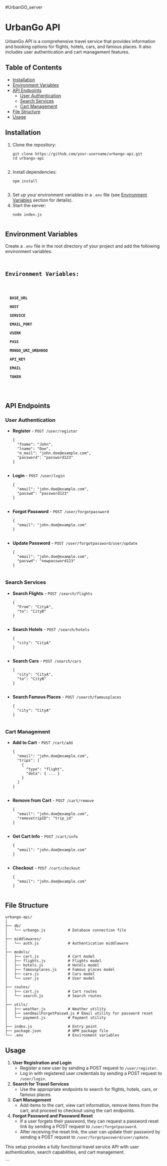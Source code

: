 #UrbanGO_server
<!DOCTYPE html>
<html>
<head>
  <title>UrbanGo API</title>
</head>
<body>

<h1>UrbanGo API</h1>
<p>UrbanGo API is a comprehensive travel service that provides information and booking options for flights, hotels, cars, and famous places. It also includes user authentication and cart management features.</p>

<h2>Table of Contents</h2>
<ul>
  <li><a href="#installation">Installation</a></li>
  <li><a href="#environment-variables">Environment Variables</a></li>
  <li><a href="#api-endpoints">API Endpoints</a>
    <ul>
      <li><a href="#user-authentication">User Authentication</a></li>
      <li><a href="#search-services">Search Services</a></li>
      <li><a href="#cart-management">Cart Management</a></li>
    </ul>
  </li>
  <li><a href="#file-structure">File Structure</a></li>
  <li><a href="#usage">Usage</a></li>
</ul>

<h2 id="installation">Installation</h2>
<ol>
  <li>Clone the repository:
    <pre><code>git clone https://github.com/your-username/urbango-api.git
cd urbango-api
    </code></pre>
  </li>
  <li>Install dependencies:
    <pre><code>npm install
    </code></pre>
  </li>
  <li>Set up your environment variables in a <code>.env</code> file (see <a href="#environment-variables">Environment Variables</a> section for details).</li>
  <li>Start the server:
    <pre><code>node index.js
    </code></pre>
  </li>
</ol>

<h2 id="environment-variables">Environment Variables</h2>
<p>Create a <code>.env</code> file in the root directory of your project and add the following environment variables:</p>
<pre><code>
<h2>Environment Variables:</h2>
<h4>
  BASE_URL<br>
  HOST<br>
  SERVICE<br>
  EMAIL_PORT<br>
  USERK<br>
  PASS<br>
  MONGO_URI_URBANGO<br>
  API_KEY<br>
  EMAIL<br>
  TOKEN<br>
</h4>
</code></pre>

<h2 id="api-endpoints">API Endpoints</h2>

<h3 id="user-authentication">User Authentication</h3>
<ul>
  <li><strong>Register</strong> - <code>POST /user/register</code>
    <pre><code>{
  "fname": "John",
  "lname": "Doe",
  "e_mail": "john.doe@example.com",
  "password": "password123"
}
    </code></pre>
  </li>
  <li><strong>Login</strong> - <code>POST /user/login</code>
    <pre><code>{
  "email": "john.doe@example.com",
  "passwd": "password123"
}
    </code></pre>
  </li>
  <li><strong>Forgot Password</strong> - <code>POST /user/forgotpassword</code>
    <pre><code>{
  "email": "john.doe@example.com"
}
    </code></pre>
  </li>
  <li><strong>Update Password</strong> - <code>POST /user/forgotpassword/user/update</code>
    <pre><code>{
  "email": "john.doe@example.com",
  "passwd": "newpassword123"
}
    </code></pre>
  </li>
</ul>

<h3 id="search-services">Search Services</h3>
<ul>
  <li><strong>Search Flights</strong> - <code>POST /search/flights</code>
    <pre><code>{
  "From": "CityA",
  "to": "CityB"
}
    </code></pre>
  </li>
  <li><strong>Search Hotels</strong> - <code>POST /search/hotels</code>
    <pre><code>{
  "city": "CityA"
}
    </code></pre>
  </li>
  <li><strong>Search Cars</strong> - <code>POST /search/cars</code>
    <pre><code>{
  "city": "CityA",
  "to": "CityB"
}
    </code></pre>
  </li>
  <li><strong>Search Famous Places</strong> - <code>POST /search/famousplaces</code>
    <pre><code>{
  "city": "CityA"
}
    </code></pre>
  </li>
</ul>

<h3 id="cart-management">Cart Management</h3>
<ul>
  <li><strong>Add to Cart</strong> - <code>POST /cart/add</code>
    <pre><code>{
  "email": "john.doe@example.com",
  "trips": [
    {
      "type": "flight",
      "data": { ... }
    }
  ]
}
    </code></pre>
  </li>
  <li><strong>Remove from Cart</strong> - <code>POST /cart/remove</code>
    <pre><code>{
  "email": "john.doe@example.com",
  "removetripID": "trip_id"
}
    </code></pre>
  </li>
  <li><strong>Get Cart Info</strong> - <code>POST /cart/info</code>
    <pre><code>{
  "email": "john.doe@example.com"
}
    </code></pre>
  </li>
  <li><strong>Checkout</strong> - <code>POST /cart/checkout</code>
    <pre><code>{
  "email": "john.doe@example.com"
}
    </code></pre>
  </li>
</ul>

<h2 id="file-structure">File Structure</h2>
<pre><code>urbango-api/
│
├── db/
│   └── urbango.js          # Database connection file
│
├── middlewares/
│   └── auth.js             # Authentication middleware
│
├── models/
│   ├── cart.js             # Cart model
│   ├── flights.js          # Flights model
│   ├── hotels.js           # Hotels model
│   ├── famousplaces.js     # Famous places model
│   ├── cars.js             # Cars model
│   └── user.js             # User model
│
├── routes/
│   ├── cart.js             # Cart routes
│   └── search.js           # Search routes
│
├── utils/
│   ├── weather.js          # Weather utility
│   ├── sendmailForgetPasswd.js # Email utility for password reset
│   └── payment.js          # Payment utility
│
├── index.js                # Entry point
├── package.json            # NPM package file
└── .env                    # Environment variables
</code></pre>

<h2 id="usage">Usage</h2>
<ol>
  <li><strong>User Registration and Login</strong>
    <ul>
      <li>Register a new user by sending a POST request to <code>/user/register</code>.</li>
      <li>Log in with registered user credentials by sending a POST request to <code>/user/login</code>.</li>
    </ul>
  </li>
  <li><strong>Search for Travel Services</strong>
    <ul>
      <li>Use the appropriate endpoints to search for flights, hotels, cars, or famous places.</li>
    </ul>
  </li>
  <li><strong>Cart Management</strong>
    <ul>
      <li>Add items to the cart, view cart information, remove items from the cart, and proceed to checkout using the cart endpoints.</li>
    </ul>
  </li>
  <li><strong>Forgot Password and Password Reset</strong>
    <ul>
      <li>If a user forgets their password, they can request a password reset link by sending a POST request to <code>/user/forgotpassword</code>.</li>
      <li>After receiving the reset link, the user can update their password by sending a POST request to <code>/user/forgotpassword/user/update</code>.</li>
    </ul>
  </li>
</ol>

<p>This setup provides a fully functional travel service API with user authentication, search capabilities, and cart management.</p>

</body>
</html>
```
